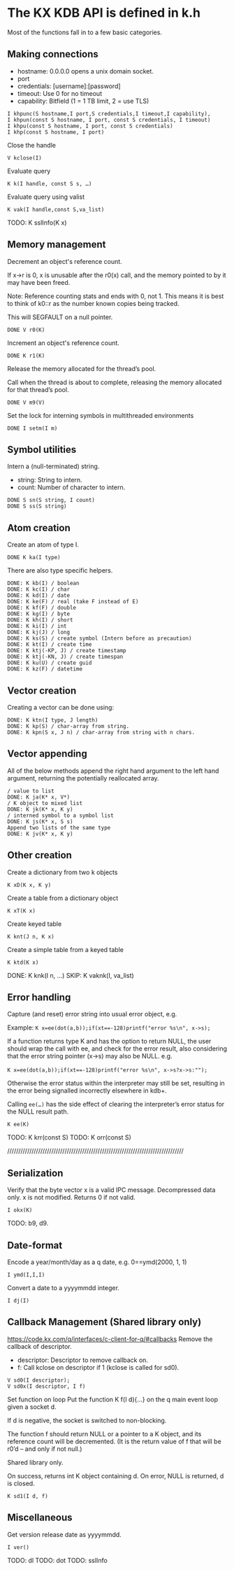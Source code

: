 # The KX KDB API is defined in k.h

Most of the functions fall in to a few basic categories.

## Making connections
- hostname: 0.0.0.0 opens a unix domain socket.
- port
- credentials: [username]:[password]
- timeout: Use 0 for no timeout
- capability: Bitfield (1 = 1 TB limit, 2 = use TLS)
```
I khpunc(S hostname,I port,S credentials,I timeout,I capability),
I khpun(const S hostname, I port, const S credentials, I timeout)
I khpu(const S hostname, I port, const S credentials)
I khp(const S hostname, I port)
```
Close the handle
```
V kclose(I)
```
Evaluate query
```
K k(I handle, const S s, …)
```
Evaluate query using valist
```
K vak(I handle,const S,va_list)
```

TODO: K sslInfo(K x)

## Memory management
Decrement an object's reference count.

If x->r is 0, x is unusable after the r0(x) call, and the memory pointed to by it may have been freed.

Note: Reference counting stats and ends with 0, not 1. This means it is best to think of k0::r as the number known copies being tracked.

This will SEGFAULT on a null pointer.
```
DONE V r0(K)
```

Increment an object's reference count.
```
DONE K r1(K)
```

Release the memory allocated for the thread’s pool.

Call when the thread is about to complete, releasing the memory allocated for that thread’s pool.
```
DONE V m9(V)
```

Set the lock for interning symbols in multithreaded environments
```
DONE I setm(I m)
```

## Symbol utilities
Intern a (null-terminated) string.
- string: String to intern.
- count: Number of character to intern.
```
DONE S sn(S string, I count)
DONE S ss(S string)
```

## Atom creation
Create an atom of type I.
```
DONE K ka(I type)
```
There are also type specific helpers.
```
DONE: K kb(I) / boolean
DONE: K kc(I) / char
DONE: K kd(I) / date
DONE: K ke(F) / real (take F instead of E)
DONE: K kf(F) / double
DONE: K kg(I) / byte
DONE: K kh(I) / short
DONE: K ki(I) / int
DONE: K kj(J) / long
DONE: K ks(S) / create symbol (Intern before as precaution)
DONE: K kt(I) / create time
DONE: K ktj(-KP, J) / create timestamp
DONE: K ktj(-KN, J) / create timespan
DONE: K ku(U) / create guid
DONE: K kz(F) / datetime
```

## Vector creation
Creating a vector can be done using:
```
DONE: K ktn(I type, J length)
DONE: K kp(S) / char-array from string.
DONE: K kpn(S x, J n) / char-array from string with n chars.
```

## Vector appending
All of the below methods append the right hand argument to the left hand argument, returning the potentially reallocated array.
```
/ value to list
DONE: K ja(K* x, V*)
/ K object to mixed list
DONE: K jk(K* x, K y)
/ interned symbol to a symbol list
DONE: K js(K* x, S s)
Append two lists of the same type
DONE: K jv(K* x, K y)
```

## Other creation
Create a dictionary from two k objects
```
K xD(K x, K y)
```
Create a table from a dictionary object
```
K xT(K x)
```
Create keyed table
```
K knt(J n, K x)
```
Create a simple table from a keyed table
```
K ktd(K x)
```

DONE: K knk(I n, …)
SKIP: K vaknk(I, va_list)

## Error handling
Capture (and reset) error string into usual error object, e.g.

Example: `K x=ee(dot(a,b));if(xt==-128)printf("error %s\n", x->s);`

If a function returns type K and has the option to return NULL, the user should wrap the call with ee, and check for the error result,  also considering that the error string pointer (x->s) may also be NULL. e.g.

​`K x=ee(dot(a,b));if(xt==-128)printf("error %s\n", x->s?x->s:"");`

Otherwise the error status within the interpreter may still be set, resulting in the error being signalled incorrectly elsewhere in kdb+.

Calling `ee(…)` has the side effect of clearing the interpreter’s error 
status for the NULL result path.
```
K ee(K)
```

TODO: K krr(const S)
TODO: K orr(const S)

////////////////////////////////////////////////////////////////////////////////

## Serialization
Verify that the byte vector x is a valid IPC message. Decompressed data only. x is not modified. Returns 0 if not valid.
```
I okx(K)
```

TODO: b9, d9.

## Date-format
Encode a year/month/day as a q date, e.g. 0==ymd(2000, 1, 1)
```
I ymd(I,I,I)
```
Convert a date to a yyyymmdd integer.
```
I dj(I)
```

## Callback Management (Shared library only)
https://code.kx.com/q/interfaces/c-client-for-q/#callbacks
Remove the callback of descriptor.
- descriptor: Descriptor to remove callback on.
- f: Call kclose on descriptor if 1 (kclose is called for sd0).
```
V sd0(I descriptor);
V sd0x(I descriptor, I f)
```
Set function on loop
Put the function K f(I d){…} on the q main event loop given a socket d.

If d is negative, the socket is switched to non-blocking.

The function f should return NULL or a pointer to a K object, and its reference count will be decremented. (It is the return value of f that will be r0’d – and only if not null.)

Shared library only.

On success, returns int K object containing d. On error, NULL is returned, d is closed.
```
K sd1(I d, f)
```

## Miscellaneous
Get version release date as yyyymmdd.
```
I ver()
```

TODO: dl
TODO: dot
TODO: sslInfo